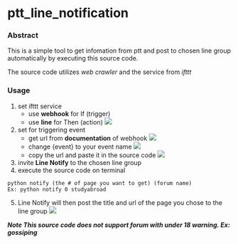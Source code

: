 # ptt_line_notification

### Abstract
This is a simple tool to get infomation from ptt and post to chosen line group automatically by executing this source code.

The source code utilizes *web crawler* and the service from *ifttt*

### Usage
1. set ifttt service
    - use **webhook** for If (trigger)
    - use **line** for Then (action)
![](https://i.imgur.com/4akanMb.png)
2. set for triggering event
    - get url from **documentation** of webhook
    ![](https://i.imgur.com/3mweb9f.png)
    - change {event} to your event name
    ![](https://i.imgur.com/HtKw9Uj.png)
    - copy the url and paste it in the source code
    ![](https://i.imgur.com/ZOtU3r3.png)
3. invite **Line Notify** to the chosen line group
4. execute the source code on terminal
```
python notify (the # of page you want to get) (forum name)
Ex: python notify 0 studyabroad
```
5. Line Notify will then post the title and url of the page you chose to the line group
![](https://i.imgur.com/apZrz1T.png)

***Note
This source code does not support forum with under 18 warning. 
Ex: gossiping***